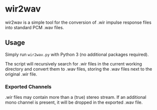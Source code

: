 # wir2wav

wir2wav is a simple tool for the conversion of .wir impulse response files into standard PCM .wav files.

## Usage

Simply run `wir2wav.py` with Python 3 (no additional packages required).

The script will recursively search for .wir files in the current working directory and convert them to .wav files, storing the .wav files next to the original .wir file.

### Exported Channels

.wir files may contain more than a (true) stereo stream. If an additional mono channel is present, it will be dropped in the exported .wav file.

